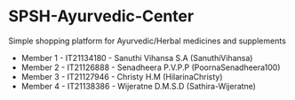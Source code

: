 # SPSH-Ayurvedic-Center
Simple shopping platform for Ayurvedic/Herbal medicines and supplements

- Member 1 - IT21134180 - Sanuthi Vihansa S.A (SanuthiVihansa)
- Member 2 - IT21126888 - Senadheera P.V.P.P (PoornaSenadheera100)
- Member 3 - IT21127946 - Christy H.M (HilarinaChristy)
- Member 4 - IT21138386 - Wijeratne D.M.S.D (Sathira-Wijeratne)
